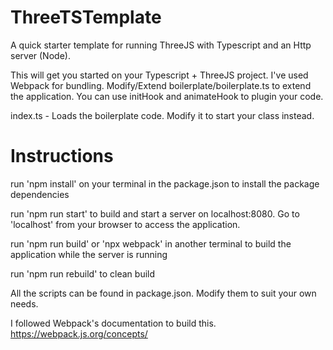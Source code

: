# ThreeTSTemplate
A quick starter template for running ThreeJS with Typescript and an Http server (Node).

This will get you started on your Typescript + ThreeJS project. I've used Webpack for bundling. 
Modify/Extend boilerplate/boilerplate.ts to extend the application. You can use initHook and animateHook to plugin your code.

index.ts - Loads the boilerplate code. Modify it to start your class instead.

# Instructions
run 'npm install' on your terminal in the package.json to install the package dependencies

run 'npm run start' to build and start a server on localhost:8080. Go to 'localhost' from your browser to access the application.

run 'npm run build' or 'npx webpack'  in another terminal to build the application while the server is running

run 'npm run rebuild' to clean build

All the scripts can be found in package.json. Modify them to suit your own needs.

I followed Webpack's documentation to build this.
https://webpack.js.org/concepts/
